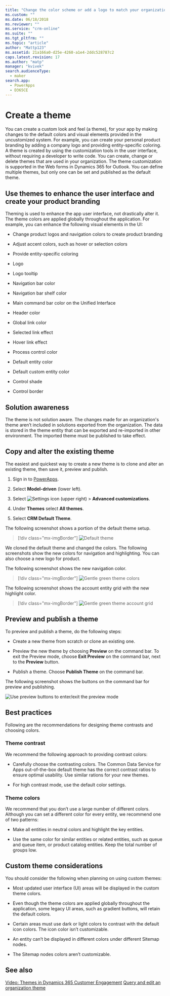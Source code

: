 ```yaml
---
title: "Change the color scheme or add a logo to match your organization’s brand  | MicrosoftDocs"
ms.custom: ""
ms.date: 06/18/2018
ms.reviewer: ""
ms.service: "crm-online"
ms.suite: ""
ms.tgt_pltfrm: ""
ms.topic: "article"
author: "Mattp123"
ms.assetid: 21a166a0-d25e-4260-a1e4-2ddc528787c2
caps.latest.revision: 17
ms.author: "matp"
manager: "kvivek"
search.audienceType: 
  - maker
search.app: 
  - PowerApps
  - D365CE
---
```

# Create a theme

You can create a custom look and feel (a theme), for your app by making changes to the default colors and visual elements provided in the uncustomized system. For example, you can create your personal product branding by adding a company logo and providing entity-specific coloring. A theme is created by using the customization tools in the user interface, without requiring a developer to write code. You can create, change or delete themes that are used in your organization. The theme customization is supported in the Web forms in Dynamics 365 for Outlook. You can define multiple themes, but only one can be set and published as the default theme.  
  
<a name="UseThemes"></a>   
## Use themes to enhance the user interface and create your product branding  
 Theming is used to enhance the app user interface, not drastically alter it. The theme colors are applied globally throughout the application. For example, you can enhance the following visual elements in the UI:  
  
-   Change product logos and navigation colors to create product branding  
  
-   Adjust accent colors, such as hover or selection colors  
  
-   Provide entity-specific coloring  
    
-   Logo  
  
-   Logo tooltip  
  
-   Navigation bar color  
  
-   Navigation bar shelf color

-   Main command bar color on the Unified Interface
  
-   Header color  
  
-   Global link color  
  
-   Selected link effect  
  
-   Hover link effect  
  
-   Process control color  
  
-   Default entity color  
  
-   Default custom entity color  
  
-   Control shade  
  
-   Control border  
  
<a name="Solution"></a>   
## Solution awareness  
 The theme is not solution aware. The changes made for an organization's theme aren’t included in  solutions exported from the organization. The data is stored in the theme entity that can be exported and re-imported in other environment. The imported theme must be published to take effect.  
  
<a name="CloneAlter"></a>   
## Copy and alter the existing theme  
 The easiest and quickest way to create a new theme is to clone and alter an existing theme, then save it, preview and publish. 
 
1.	Sign in to [PowerApps](https://web.powerapps.com/?utm_source=padocs&utm_medium=linkinadoc&utm_campaign=referralsfromdoc).

2.	Select **Model-driven** (lower left). 

3.	Select ![Settings icon](../model-driven-apps/media/powerapps-gear.png) (upper right) > **Advanced customizations**. 

4. Under **Themes** select **All themes**. 

5. Select **CRM Default Theme**. 

The following screenshot shows a portion of the default theme setup.  

> [!div class="mx-imgBorder"] 
> ![Default theme](media/default-theme.png) 
  
 We cloned the default theme and changed the colors. The following screenshots show the new colors for navigation and highlighting. You can also choose a new logo for product.  
  
 The following screenshot shows the new navigation color.  
 
 > [!div class="mx-imgBorder"] 
 > ![Gentle green theme colors](media/theme-gentle-green.png "Gentle green theme colors")  
  
 The following screenshot shows the account entity grid with the new highlight color.  
 
 > [!div class="mx-imgBorder"] 
 > ![Gentle green theme account grid](media/themes-gentle-green-account-grid.png "Gentle green theme account grid")  
  
<a name="Publish"></a>   
## Preview and publish a theme  
 To preview and publish a theme, do the following steps:  
  
-   Create a new theme from scratch or clone an existing one.  
  
-   Preview the new theme by choosing **Preview** on the command bar. To exit the Preview mode, choose **Exit Preview** on the command bar, next to the **Preview** button.  
  
-   Publish a theme. Choose **Publish Theme** on the command bar.  
  
 The following screenshot shows the buttons on the command bar for preview and publishing.  
  
 ![Use preview buttons to enter&#47;exit the preview mode](media/themes-preview-buttons.PNG "Use preview buttons to enter/exit the preview mode")  
  
<a name="BestPracticies"></a>   
## Best practices  
 Following are the recommendations for designing theme contrasts and choosing colors.  
  
### Theme contrast  
 We recommend the following approach to providing contrast colors:  
  
-   Carefully choose the contrasting colors. The Common Data Service for Apps out-of-the-box default theme has the correct contrast ratios to ensure optimal usability. Use similar rations for your new themes.  
  
-   For high contrast mode, use the default color settings.  
  
### Theme colors  
 We recommend that you don’t use a large number of different colors. Although you can set a different color for every entity, we recommend one of two patterns:  
  
-   Make all entities in neutral colors and highlight the key entities.  
  
-   Use the same color for similar entities or related entities, such as queue and queue item, or product catalog entities. Keep the total number of groups low.  
  
<a name="Considerations"></a>   
## Custom theme considerations  
 You should consider the following when planning on using custom themes:  
  
-   Most updated user interface (UI) areas will be displayed in the custom theme colors.  
  
-   Even though the theme colors are applied globally throughout the application, some legacy UI areas, such as gradient buttons, will retain the default colors.  
  
-   Certain areas must use dark or light colors to contrast with the default icon colors. The icon color isn’t customizable.  
  
-   An entity can’t be displayed in different colors under different Sitemap nodes.  
  
-   The Sitemap nodes colors aren’t customizable.  
  
## See also  
         
 [Video: Themes in Dynamics 365 Customer Engagement](http://go.microsoft.com/fwlink/p/?LinkId=529568)
 [Query and edit an organization theme](https://docs.microsoft.com/dynamics365/customer-engagement/developer/customize-dev/query-and-edit-an-organization-theme)

